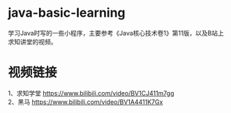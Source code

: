 # java-basic-learning
学习Java时写的一些小程序，主要参考《Java核心技术卷1》第11版，以及B站上求知讲堂的视频。

# 视频链接
1、求知学堂  https://www.bilibili.com/video/BV1CJ411m7gg<br>
2、黑马  https://www.bilibili.com/video/BV1A4411K7Gx
